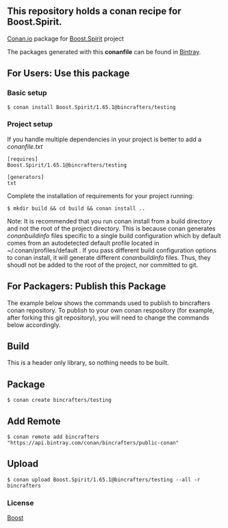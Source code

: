 ## This repository holds a conan recipe for Boost.Spirit.

[Conan.io](https://conan.io) package for [Boost.Spirit](https://github.com/Boostorg/Spirit) project

The packages generated with this **conanfile** can be found in [Bintray](https://bintray.com/bincrafters/public-conan/Boost.Spirit%3Abincrafters).

## For Users: Use this package

### Basic setup

    $ conan install Boost.Spirit/1.65.1@bincrafters/testing

### Project setup

If you handle multiple dependencies in your project is better to add a *conanfile.txt*

    [requires]
    Boost.Spirit/1.65.1@bincrafters/testing

    [generators]
    txt

Complete the installation of requirements for your project running:</small></span>

    $ mkdir build && cd build && conan install ..
	
Note: It is recommended that you run conan install from a build directory and not the root of the project directory.  This is because conan generates *conanbuildinfo* files specific to a single build configuration which by default comes from an autodetected default profile located in ~/.conan/profiles/default .  If you pass different build configuration options to conan install, it will generate different *conanbuildinfo* files.  Thus, they shoudl not be added to the root of the project, nor committed to git. 

## For Packagers: Publish this Package

The example below shows the commands used to publish to bincrafters conan repository. To publish to your own conan respository (for example, after forking this git repository), you will need to change the commands below accordingly. 

## Build  

This is a header only library, so nothing needs to be built.

## Package 

    $ conan create bincrafters/testing
	
## Add Remote

	$ conan remote add bincrafters "https://api.bintray.com/conan/bincrafters/public-conan"

## Upload

    $ conan upload Boost.Spirit/1.65.1@bincrafters/testing --all -r bincrafters

### License
[Boost](LICENSE)
